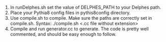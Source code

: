 1. In runDelphes.sh set the value of DELPHES_PATH to your Delphes path.
2. Place your Pythia8 config files in pythis8config directory.
4. Use compile.sh to compile. Make sure the paths are correctly set in compile.sh. Syntax: ./compile.sh \<.cc file without extension>
3. Compile and run generator.cc to generate. The code is pretty well commented, and should be easy enough to follow.
